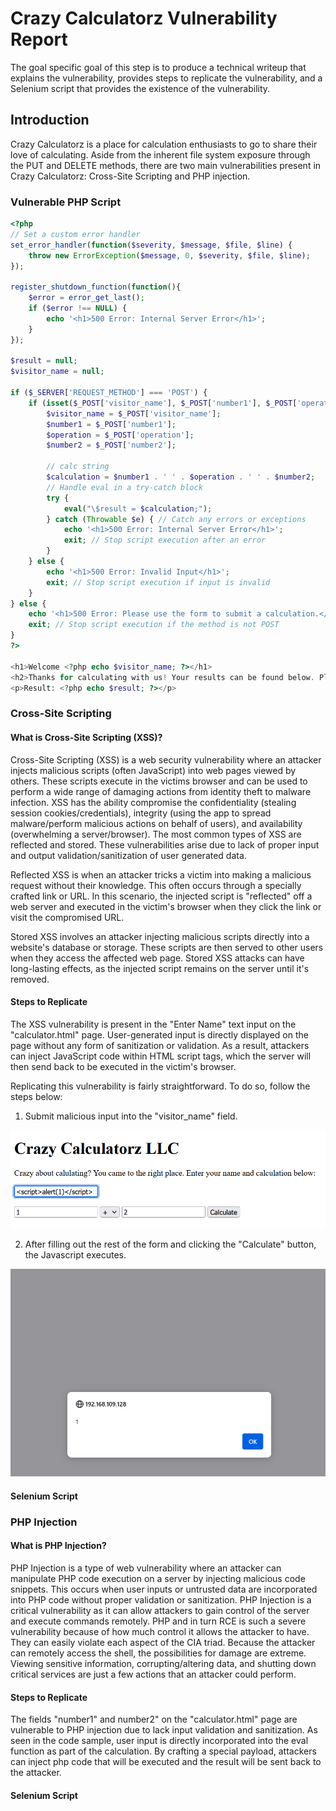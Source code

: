 # Crazy Calculatorz Vulnerability Report

The goal specific goal of this step is to produce a technical writeup that explains the vulnerability, provides steps to replicate the vulnerability, and a Selenium script that provides the existence of the vulnerability.

## Introduction
Crazy Calculatorz is a place for calculation enthusiasts to go to share their love of calculating. Aside from the inherent file system exposure through the PUT and DELETE methods, there are two main vulnerabilities present in Crazy Calculatorz: Cross-Site Scripting and PHP injection.

### Vulnerable PHP Script

```php
<?php
// Set a custom error handler
set_error_handler(function($severity, $message, $file, $line) {
    throw new ErrorException($message, 0, $severity, $file, $line);
});

register_shutdown_function(function(){
    $error = error_get_last();
    if ($error !== NULL) {
        echo '<h1>500 Error: Internal Server Error</h1>';
    }
});

$result = null;
$visitor_name = null;

if ($_SERVER['REQUEST_METHOD'] === 'POST') {
    if (isset($_POST['visitor_name'], $_POST['number1'], $_POST['operation'], $_POST['number2'])) {
        $visitor_name = $_POST['visitor_name'];
        $number1 = $_POST['number1'];
        $operation = $_POST['operation'];
        $number2 = $_POST['number2'];

        // calc string
        $calculation = $number1 . ' ' . $operation . ' ' . $number2;
        // Handle eval in a try-catch block
        try {
            eval("\$result = $calculation;");
        } catch (Throwable $e) { // Catch any errors or exceptions
            echo '<h1>500 Error: Internal Server Error</h1>';
            exit; // Stop script execution after an error
        }
    } else {
        echo '<h1>500 Error: Invalid Input</h1>';
        exit; // Stop script execution if input is invalid
    }
} else {
    echo '<h1>500 Error: Please use the form to submit a calculation.</h1>';
    exit; // Stop script execution if the method is not POST
}
?>

<h1>Welcome <?php echo $visitor_name; ?></h1>
<h2>Thanks for calculating with us! Your results can be found below. Please come again!</h2>
<p>Result: <?php echo $result; ?></p>

```

### Cross-Site Scripting

#### What is Cross-Site Scripting (XSS)?
Cross-Site Scripting (XSS) is a web security vulnerability where an attacker injects malicious scripts (often JavaScript) into web pages viewed by others. These scripts execute in the victims browser and can be used to perform a wide range of damaging actions from identity theft to malware infection. XSS has the ability compromise the confidentiality (stealing session cookies/credentials), integrity (using the app to spread malware/perform malicious actions on behalf of users), and availability (overwhelming a server/browser). The most common types of XSS are reflected and stored. These vulnerabilities arise due to lack of proper input and output validation/sanitization of user generated data.

Reflected XSS is when an attacker tricks a victim into making a malicious request without their knowledge. This often occurs through a specially crafted link or URL. In this scenario, the injected script is "reflected" off a web server and executed in the victim's browser when they click the link or visit the compromised URL. 

Stored XSS involves an attacker injecting malicious scripts directly into a website's database or storage. These scripts are then served to other users when they access the affected web page. Stored XSS attacks can have long-lasting effects, as the injected script remains on the server until it's removed.

#### Steps to Replicate
The XSS vulnerability is present in the "Enter Name" text input on the "calculator.html" page. User-generated input is directly displayed on the page without any form of sanitization or validation. As a result, attackers can inject JavaScript code within HTML script tags, which the server will then send back to be executed in the victim's browser.

Replicating this vulnerability is fairly straightforward. To do so, follow the steps below:

1. Submit malicious input into the "visitor_name" field.

![xss test payload](images/xss_payload.png)

2. After filling out the rest of the form and clicking the "Calculate" button, the Javascript executes.

![xss payload executed](images/xss_executed.png)

#### Selenium Script


### PHP Injection

#### What is PHP Injection?
PHP Injection is a type of web vulnerability where an attacker can manipulate PHP code execution on a server by injecting malicious code snippets. This occurs when user inputs or untrusted data are incorporated into PHP code without proper validation or sanitization. PHP Injection is a critical vulnerability as it can allow attackers to gain control of the server and execute commands remotely. PHP and in turn RCE is such a severe vulnerability because of how much control it allows the attacker to have. They can easily violate each aspect of the CIA triad. Because the attacker can remotely access the shell, the possibilities for damage are extreme. Viewing sensitive information, corrupting/altering data, and shutting down critical services are just a few actions that an attacker could perform.

#### Steps to Replicate
The fields "number1" and number2" on the "calculator.html" page are vulnerable to PHP injection due to lack input validation and sanitization. As seen in the code sample, user input is directly incorporated into the eval function as part of the calculation. By crafting a special payload, attackers can inject php code that will be executed and the result will be sent back to the attacker.


#### Selenium Script